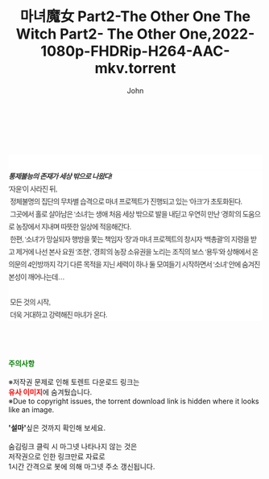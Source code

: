 ﻿---
layout: post
title:  "마녀魔女 Part2-The Other One The Witch Part2- The Other One,2022-1080p-FHDRip-H264-AAC-mkv.torrent"
author: John
categories: [ 영화 ]
tags: [  ]
image:  
description: "마녀魔女 Part2-The Other One The Witch Part2- The Other One,2022-1080p-FHDRip-H264-AAC-mkv torrent 정보 공유"
toc: true
toc_sticky: true
---

<br>
<div class="view-img">
<a class="view_image" href="http://torrentmobile61.com/bbs/view_image.php?fn=%2Fdata%2Ffile%2Fmovie%2F3735183265_Ugb8x53a_a16ca88afd43e8df3b0d929e0087957c6013d504.jpg" target="_blank"><img alt="" class="img-tag" content="http://torrentmobile61.com/data/file/movie/3735183265_Ugb8x53a_a16ca88afd43e8df3b0d929e0087957c6013d504.jpg" itemprop="image" src="http://torrentmobile61.com/data/file/movie/3735183265_Ugb8x53a_a16ca88afd43e8df3b0d929e0087957c6013d504.jpg"/></a></div><div class="view-content" itemprop="description">
<p><br/></p><div class="title_area" style="margin:0px 0px 9px;padding:0px;list-style:none;font-family:'나눔고딕', NanumGothic, '돋움', Dotum, Helvetica, 'AppleSDGothicNeo-Medium', AppleGothic, sans-serif;height:30px;float:none;background-color:rgb(255,255,255);"><h4 class="h_story" style="margin:5px 10px 0px 0px;padding:0px;list-style:none;font-family:'돋움', sans-serif;height:18px;width:49px;background:url(&quot;https://ssl.pstatic.net/static/movie/2020/10/h_tx_sp5.png&quot;) no-repeat 0px -17px;float:left;"><strong class="blind" style="margin:0px;padding:0px;list-style:none;font-size:0px;font-family:inherit;color:inherit;width:1px;height:1px;line-height:0;">줄거리</strong></h4></div><h5 class="h_tx_story" style="margin:-7px 0px 1px;padding:0px;list-style:none;font-size:14px;font-family:'나눔고딕', NanumGothic, Helvetica, sans-serif;color:rgb(51,51,51);background-image:url(&quot;https://ssl.pstatic.net/static/movie/2014/01/blank.gif&quot;);letter-spacing:-1px;line-height:25px;background-color:rgb(255,255,255);">통제불능의 존재가 세상 밖으로 나왔다!</h5><p class="con_tx" style="margin-top:-1px;margin-bottom:-6px;list-style:none;font-size:14px;font-family:'나눔고딕', NanumGothic, '돋움', Dotum, Helvetica, 'AppleSDGothicNeo-Medium', AppleGothic, sans-serif;color:rgb(51,51,51);background-image:url(&quot;https://ssl.pstatic.net/static/movie/2014/01/blank.gif&quot;);letter-spacing:-1px;line-height:25px;background-color:rgb(255,255,255);">’자윤’이 사라진 뒤,<br style="list-style:none;font-size:12px;font-family:'돋움', sans-serif;color:rgb(0,0,0);"/> 정체불명의 집단의 무차별 습격으로 마녀 프로젝트가 진행되고 있는 ‘아크’가 초토화된다.<br style="list-style:none;font-size:12px;font-family:'돋움', sans-serif;color:rgb(0,0,0);"/> 그곳에서 홀로 살아남은 ‘소녀’는 생애 처음 세상 밖으로 발을 내딛고 우연히 만난 ‘경희’의 도움으로 농장에서 지내며 따뜻한 일상에 적응해간다.<br style="list-style:none;font-size:12px;font-family:'돋움', sans-serif;color:rgb(0,0,0);"/> 한편, ‘소녀’가 망실되자 행방을 쫓는 책임자 ‘장’과 마녀 프로젝트의 창시자 ‘백총괄’의 지령을 받고 제거에 나선 본사 요원 ‘조현’, ‘경희’의 농장 소유권을 노리는 조직의 보스 ‘용두’와 상해에서 온 의문의 4인방까지 각기 다른 목적을 지닌 세력이 하나 둘 모여들기 시작하면서 ‘소녀’ 안에 숨겨진 본성이 깨어나는데…<br style="list-style:none;font-size:12px;font-family:'돋움', sans-serif;color:rgb(0,0,0);"/> <br style="list-style:none;font-size:12px;font-family:'돋움', sans-serif;color:rgb(0,0,0);"/> 모든 것의 시작,<br style="list-style:none;font-size:12px;font-family:'돋움', sans-serif;color:rgb(0,0,0);"/> 더욱 거대하고 강력해진 마녀가 온다.</p> </div>
    
<br><br><br>
<p data-ke-size="size16"><b><span style="color: green;">주의사항</span></b><br /><br />※저작권 문제로 인해 토렌트 다운로드 링크는<br /><b><span style="color: red;">유사 이미지</span></b>에 숨겨뒀습니다.<br />※Due to copyright issues, the torrent download link is hidden where it looks like an image.<br /><br /><b>'설마'</b>싶은 것까지 확인해 보세요.<br /><br />숨김링크 클릭 시 마그넷 나타나지 않는 것은<br />저작권으로 인한 링크만료 자료로<br />1시간 간격으로 봇에 의해 마그넷 주소 갱신됩니다.</p>
